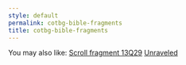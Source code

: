 ```yaml
---
style: default
permalink: cotbg-bible-fragments
title: cotbg-bible-fragments
---
```

You may also like:
[Scroll fragment 13Q29](http://scp-wiki.net/scroll-fragment-13q29)
[Unraveled](http://scp-wiki.net/unraveled)